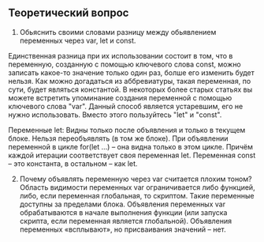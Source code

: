 ## Теоретический вопрос

1. Обьяснить своими словами разницу между обьявлением переменных через var, let и const.

Единственная разница при их использовании состоит в том, что в переменную, созданную с помощью ключевого слова const, 
можно записать какое-то значение только один раз, болше его изменить будет нельзя. 
Как можно догадаться из аббревиатуры, такая переменная, по сути, будет являться константой.
В некоторых более старых статьях вы можете встретить упоминание создания переменной с помощью ключевого слова "var". 
Данный способ является устаревшим, его не нужно использовать. Вместо этого пользуйтесь "let" и "const".

Переменные let:
Видны только после объявления и только в текущем блоке.
Нельзя переобъявлять (в том же блоке).
При объявлении переменной в цикле for(let …) – она видна только в этом цикле. 
Причём каждой итерации соответствует своя переменная let.
Переменная const – это константа, в остальном – как let.

2. Почему объявлять переменную через var считается плохим тоном?
Область видимости переменных var ограничивается либо функцией, либо, если переменная глобальная, то скриптом. 
Такие переменные доступны за пределами блока.
Объявления переменных var обрабатываются в начале выполнения функции (или запуска скрипта,
 если переменная является глобальной).
Объявления переменных «всплывают», но присваивания значений – нет.
